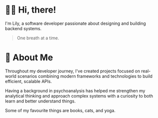 # 👋🏻 Hi, there!

I'm Lily, a software developer passionate about designing and building backend systems.

> One breath at a time.

# 🌙 About Me

Throughout my developer journey, I've created projects focused on real-world scenarios combining modern frameworks and technologies to build efficient, scalable APIs.

Having a background in psychoanalysis has helped me strengthen my analytical thinking and approach complex systems with a curiosity to both learn and better understand things.

Some of my favourite things are books, cats, and yoga.
